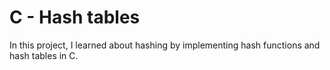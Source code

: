 # C - Hash tables

In this project, I learned about hashing by implementing hash functions and hash tables in C.


